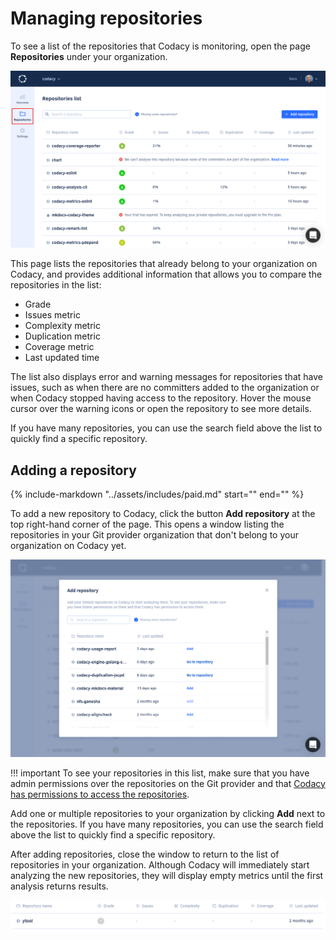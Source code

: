 # Managing repositories

To see a list of the repositories that Codacy is monitoring, open the page **Repositories** under your organization.

![Repositories list](images/repositories.png)

This page lists the repositories that already belong to your organization on Codacy, and provides additional information that allows you to compare the repositories in the list:

-   Grade
-   Issues metric
-   Complexity metric
-   Duplication metric
-   Coverage metric
-   Last updated time

The list also displays error and warning messages for repositories that have issues, such as when there are no committers added to the organization or when Codacy stopped having access to the repository. Hover the mouse cursor over the warning icons or open the repository to see more details.

If you have many repositories, you can use the search field above the list to quickly find a specific repository.

## Adding a repository

{%
    include-markdown "../assets/includes/paid.md"
    start="<!--start-paid-private-repositories-->"
    end="<!--end-paid-private-repositories-->"
%}

To add a new repository to Codacy, click the button **Add repository** at the top right-hand corner of the page. This opens a window listing the repositories in your Git provider organization that don't belong to your organization on Codacy yet.

![Adding a repository](images/repositories-add.png)

!!! important
    To see your repositories in this list, make sure that you have admin permissions over the repositories on the Git provider and that [Codacy has permissions to access the repositories](../faq/repositories/why-cant-i-see-or-add-my-organizations-repositories.md).

Add one or multiple repositories to your organization by clicking **Add** next to the repositories. If you have many repositories, you can use the search field above the list to quickly find a specific repository.

After adding repositories, close the window to return to the list of repositories in your organization. Although Codacy will immediately start analyzing the new repositories, they will display empty metrics until the first analysis returns results.

![Waiting for first analysis results](images/repositories-analyzing.png)
